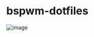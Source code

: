 # bspwm-dotfiles
 
![image](https://github.com/user-attachments/assets/fc92991f-a2b2-4347-ab7b-0edbc098c106)
